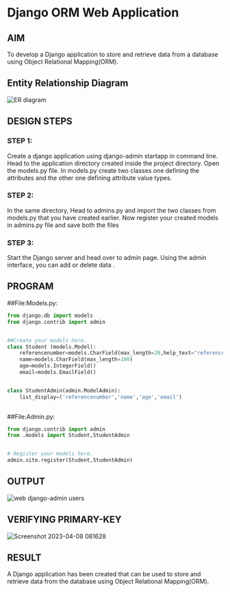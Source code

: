 # Django ORM Web Application

## AIM
To develop a Django application to store and retrieve data from a database using Object Relational Mapping(ORM).

## Entity Relationship Diagram
![ER diagram](https://user-images.githubusercontent.com/115534676/230286348-477a4613-b465-48f4-b977-e8fa2837ade6.png)

## DESIGN STEPS

### STEP 1:
Create a django application using django-admin startapp in command line. Head to the application directory created inside the project directory. Open the models.py file. In models.py create two classes one defining the attributes and the other one defining attribute value types.

### STEP 2:
In the same directory, Head to admins.py and import the two classes from models.py that you have created earlier. Now register your created models in admins.py file and save both the files

### STEP 3:

Start the Django server and head over to admin page. Using the admin interface, you can add or delete data .

## PROGRAM
##File:Models.py:
``` python
from django.db import models
from django.contrib import admin


##Create your models here.
class Student (models.Model):
    referencenumber=models.CharField(max_length=20,help_text="reference number")
    name=models.CharField(max_length=100)
    age=models.IntegerField()
    email=models.EmailField()


class StudentAdmin(admin.ModelAdmin):
    list_display=('referencenumber','name','age','email')
    
```
##File:Admin.py:
``` python
from django.contrib import admin
from .models import Student,StudentAdmin


# Register your models here.
admin.site.register(Student,StudentAdmin)

```

## OUTPUT
![web django-admin users](https://user-images.githubusercontent.com/115534676/230283388-0df23bf2-5d5c-4585-ae7f-840bd3ad77d9.png)


## VERIFYING PRIMARY-KEY
![Screenshot 2023-04-08 081628](https://user-images.githubusercontent.com/115534676/230700454-2657d3cf-98ff-4ab8-af59-960b042b8445.png)

## RESULT
A Django application has been created that can be used to store and retrieve data from the database using Object Relational Mapping(ORM).
